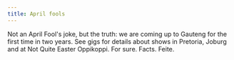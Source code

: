 ```yaml
---
title: April fools
---
```


Not an April Fool's joke, but the truth: we are coming up to Gauteng for the first time in two years. See gigs for details about shows in Pretoria, Joburg and at Not Quite Easter Oppikoppi. For sure. Facts. Feite.
